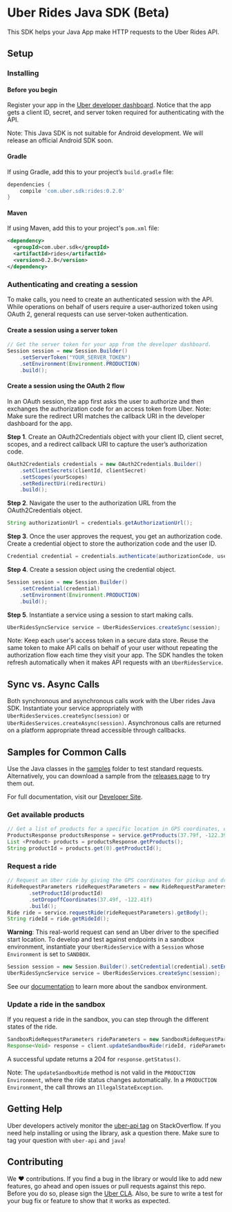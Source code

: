 # Uber Rides Java SDK (Beta)
This SDK helps your Java App make HTTP requests to the Uber Rides API.

## Setup

### Installing

#### Before you begin
Register your app in the [Uber developer dashboard](https://developer.uber.com/dashboard). Notice that the app gets a client ID, secret, and server token required for authenticating with the API. 

Note: This Java SDK is not suitable for Android development. We will release an official Android SDK soon.

#### Gradle
If using Gradle, add this to your project’s `build.gradle` file:
```gradle
dependencies {
    compile 'com.uber.sdk:rides:0.2.0'
}
```

#### Maven
If using Maven, add this to your project's `pom.xml` file:
```xml
<dependency>
  <groupId>com.uber.sdk</groupId>
  <artifactId>rides</artifactId>
  <version>0.2.0</version>
</dependency>
```

### Authenticating and creating a session
To make calls, you need to create an authenticated session with the API. While operations on behalf of users require a user-authorized token using OAuth 2, general requests can use server-token authentication.    

#### Create a session using a server token
```java
// Get the server token for your app from the developer dashboard.
Session session = new Session.Builder()
    .setServerToken("YOUR_SERVER_TOKEN")
    .setEnvironment(Environment.PRODUCTION)
    .build();
```
#### Create a session using the OAuth 2 flow
In an OAuth session, the app first asks the user to authorize and then exchanges the authorization code for an access token from Uber.
Note: Make sure the redirect URI matches the callback URI in the developer dashboard for the app. 

**Step 1**. Create an OAuth2Credentials object with your client ID, client secret, scopes, and a redirect callback URI to capture the user’s authorization code.
```java
OAuth2Credentials credentials = new OAuth2Credentials.Builder()
    .setClientSecrets(clientId, clientSecret)
    .setScopes(yourScopes)
    .setRedirectUri(redirectUri)
    .build();
```
**Step 2**. Navigate the user to the authorization URL from the OAuth2Credentials object. 
```java
String authorizationUrl = credentials.getAuthorizationUrl();
```  
**Step 3**. Once the user approves the request, you get an authorization code. Create a credential object to store the authorization code and the user ID.
```java
Credential credential = credentials.authenticate(authorizationCode, userId);
```
**Step 4**. Create a session object using the credential object.
```java
Session session = new Session.Builder()
    .setCredential(credential)
    .setEnvironment(Environment.PRODUCTION)
    .build();
```
**Step 5**. Instantiate a service using a session to start making calls.
```java
UberRidesSyncService service = UberRidesServices.createSync(session);
```
Note: Keep each user's access token in a secure data store. Reuse the same token to make API calls on behalf of your user without repeating the authorization flow each time they visit your app. The SDK handles the token refresh automatically when it makes API requests with an `UberRidesService`.

## Sync vs. Async Calls
Both synchronous and asynchronous calls work with the Uber rides Java SDK. Instantiate your service appropriately with `UberRidesServices.createSync(session)` or `UberRidesServices.createAsync(session)`. Asynchronous calls are returned on a platform appropriate thread accessible through callbacks. 

## Samples for Common Calls
Use the Java classes in the [samples](https://github.com/uber/rides-java-sdk/tree/master/samples/cmdline-sample) folder to test standard requests. Alternatively, you can download a sample from the [releases page](https://github.com/uber/rides-java-sdk/releases/tag/v0.1.0) to try them out.

For full documentation, visit our [Developer Site](https://developer.uber.com/v1/endpoints/).

### Get available products
```java
// Get a list of products for a specific location in GPS coordinates, example: 37.79f, -122.39f.
ProductsResponse productsResponse = service.getProducts(37.79f, -122.39f).getBody();
List <Product> products = productsResponse.getProducts();
String productId = products.get(0).getProductId();
```

### Request a ride
```java
// Request an Uber ride by giving the GPS coordinates for pickup and drop-off.
RideRequestParameters rideRequestParameters = new RideRequestParameters.Builder().setPickupCoordinates(37.77f, -122.41f)
       .setProductId(productId)
       .setDropoffCoordinates(37.49f, -122.41f)
       .build();
Ride ride = service.requestRide(rideRequestParameters).getBody();
String rideId = ride.getRideId();
```
**Warning**: This real-world request can send an Uber driver to the specified start location. To develop
and test against endpoints in a sandbox environment, instantiate your `UberRidesService` with a `Session` whose `Environment` is set to `SANDBOX`.
```java
Session session = new Session.Builder().setCredential(credential).setEnvironment(Environment.SANDBOX).build();
UberRidesSyncService service = UberRidesServices.createSync(session);
```
See our [documentation](https://developer.uber.com/v1/sandbox/) to learn more about the sandbox environment.

### Update a ride in the sandbox
If you request a ride in the sandbox, you can step through the different states of the ride.
```java
SandboxRideRequestParameters rideParameters = new SandboxRideRequestParameters.Builder().setStatus(“accepted”).build();
Response<Void> response = client.updateSandboxRide(rideId, rideParameters);
```
A successful update returns a 204 for `response.getStatus()`.

Note: The `updateSandboxRide` method is not valid in the `PRODUCTION` `Environment`, where the ride status changes automatically. In a `PRODUCTION` `Environment`, the call throws an `IllegalStateException`.

## Getting Help
Uber developers actively monitor the [uber-api tag](http://stackoverflow.com/questions/tagged/uber-api) on StackOverflow. If you need help installing or using the library, ask a question there. Make sure to tag your question with `uber-api` and `java`!

## Contributing
We :heart: contributions. If you find a bug in the library or would like to add new features, go ahead and open
issues or pull requests against this repo. Before you do so, please sign the
[Uber CLA](https://docs.google.com/a/uber.com/forms/d/1pAwS_-dA1KhPlfxzYLBqK6rsSWwRwH95OCCZrcsY5rk/viewform).
Also, be sure to write a test for your bug fix or feature to show that it works as expected.
